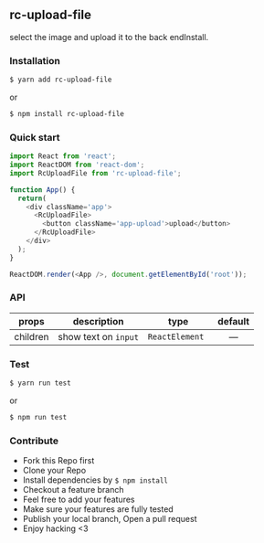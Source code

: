 ## rc-upload-file

select the image and upload it to the back endInstall.

### Installation

```bash
$ yarn add rc-upload-file
```

or 

```bash
$ npm install rc-upload-file
```

 

### Quick start

```js
import React from 'react';
import ReactDOM from 'react-dom';
import RcUploadFile from 'rc-upload-file';

function App() {
  return(
    <div className='app'>
      <RcUploadFile>
        <button className='app-upload'>upload</button>
      </RcUploadFile>
    </div>
  );
}

ReactDOM.render(<App />, document.getElementById('root'));
```



### API

|  props   |     description      |      type       | default |
| :------: | :------------------: | :-------------: | :-----: |
| children | show text on `input` | `ReactElement ` |    —    |

### Test

```bash
$ yarn run test
```

or 

```bash
$ npm run test
```

 

### Contribute

- Fork this Repo first
- Clone your Repo
- Install dependencies by `$ npm install`
- Checkout a feature branch
- Feel free to add your features
- Make sure your features are fully tested
- Publish your local branch, Open a pull request
- Enjoy hacking <3